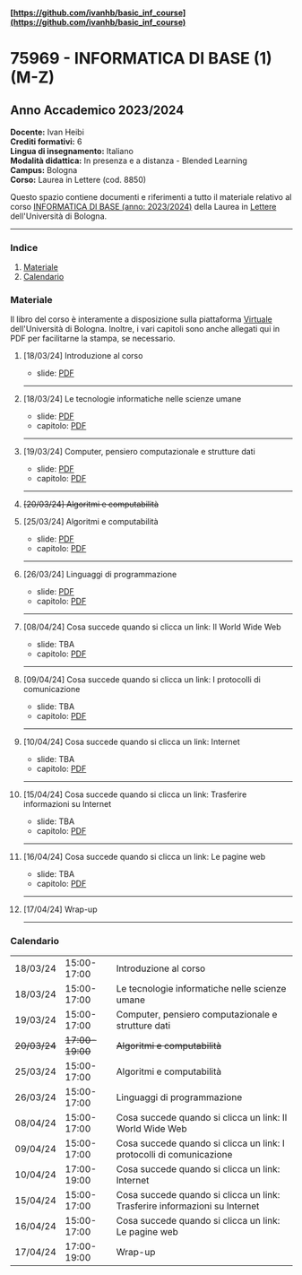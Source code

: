 #### [https://github.com/ivanhb/basic_inf_course](https://github.com/ivanhb/basic_inf_course)
# 75969 - INFORMATICA DI BASE (1) (M-Z)
## Anno Accademico 2023/2024

**Docente:** Ivan Heibi  
**Crediti formativi:** 6  
**Lingua di insegnamento:** Italiano  
**Modalità didattica:** In presenza e a distanza - Blended Learning  
**Campus:** Bologna  
**Corso:** Laurea in Lettere (cod. 8850)  

Questo spazio contiene documenti e riferimenti a tutto il materiale relativo al corso [INFORMATICA DI BASE (anno: 2023/2024)](https://www.unibo.it/it/studiare/dottorati-master-specializzazioni-e-altra-formazione/insegnamenti/insegnamento/2023/464222) della Laurea in [Lettere](https://corsi.unibo.it/laurea/lettere) dell'Università di Bologna.

---

### Indice

1. [Materiale](#materiale)
2. [Calendario](#calendario)

### Materiale

Il libro del corso è interamente a disposizione sulla piattaforma [Virtuale](https://virtuale.unibo.it) dell'Università di Bologna. Inoltre, i vari capitoli sono anche allegati qui in PDF per facilitarne la stampa, se necessario.

1. [18/03/24] Introduzione al corso
   * slide: [PDF](slides/00_introduzione.pdf)
   <hr />

2. [18/03/24] Le tecnologie informatiche nelle scienze umane
   * slide: [PDF](slides/01_hum_tech.pdf)
   * capitolo: [PDF](https://basic-inf.github.io/2023-2024/chapters/09.pdf)
    <hr />

3. [19/03/24] Computer, pensiero computazionale e strutture dati
   * slide: [PDF](slides/02_comp_intro.pdf)
   * capitolo: [PDF](https://basic-inf.github.io/2023-2024/chapters/01.pdf)
   <hr />

4. ~~\[20/03/24\] Algoritmi e computabilità~~

4. [25/03/24] Algoritmi e computabilità
   * slide: [PDF](slides/03_algorithms.pdf)
   * capitolo: [PDF](https://basic-inf.github.io/2023-2024/chapters/02.pdf)
   <hr />

5. [26/03/24] Linguaggi di programmazione
   * slide: [PDF](slides/04_prog_languages.pdf)
   * capitolo: [PDF](https://basic-inf.github.io/2023-2024/chapters/03.pdf)
   <hr />

6. [08/04/24] Cosa succede quando si clicca un link: Il World Wide Web
   * slide: TBA
   * capitolo: [PDF](https://basic-inf.github.io/2023-2024/chapters/04.pdf)
   <hr />

7. [09/04/24] Cosa succede quando si clicca un link: I protocolli di comunicazione
   * slide: TBA
   * capitolo: [PDF](https://basic-inf.github.io/2023-2024/chapters/05.pdf)
   <hr />

8. [10/04/24] Cosa succede quando si clicca un link: Internet
   * slide: TBA
   * capitolo: [PDF](https://basic-inf.github.io/2023-2024/chapters/06.pdf)
   <hr />

9. [15/04/24] Cosa succede quando si clicca un link: Trasferire informazioni su Internet
   * slide: TBA
   * capitolo: [PDF](https://basic-inf.github.io/2023-2024/chapters/07.pdf)
   <hr />

10. [16/04/24] Cosa succede quando si clicca un link: Le pagine web
    * slide: TBA
    * capitolo: [PDF](https://basic-inf.github.io/2023-2024/chapters/08.pdf)
    <hr />

11. [17/04/24] Wrap-up
    <hr />


### Calendario

<table>
  <tr><td>18/03/24</td><td>15:00-17:00</td><td>Introduzione al corso</td></tr>
  <tr><td>18/03/24</td><td>15:00-17:00</td><td>Le tecnologie informatiche nelle scienze umane</td></tr>
  <tr><td>19/03/24</td><td>15:00-17:00</td><td>Computer, pensiero computazionale e strutture dati</td></tr>
  <tr><td><del>20/03/24</del></td><td><del>17:00-19:00</del></td><td><del>Algoritmi e computabilità</del></td></tr>
  <tr><td>25/03/24</td><td>15:00-17:00</td><td>Algoritmi e computabilità</td></tr>
  <tr><td>26/03/24</td><td>15:00-17:00</td><td>Linguaggi di programmazione</td></tr>
  <tr><td>08/04/24</td><td>15:00-17:00</td><td>Cosa succede quando si clicca un link: Il World Wide Web</td></tr>
  <tr><td>09/04/24</td><td>15:00-17:00</td><td>Cosa succede quando si clicca un link: I protocolli di comunicazione</td></tr>
  <tr><td>10/04/24</td><td>17:00-19:00</td><td>Cosa succede quando si clicca un link: Internet</td></tr>
  <tr><td>15/04/24</td><td>15:00-17:00</td><td>Cosa succede quando si clicca un link: Trasferire informazioni su Internet</td></tr>
  <tr><td>16/04/24</td><td>15:00-17:00</td><td>Cosa succede quando si clicca un link: Le pagine web</td></tr>
  <tr><td>17/04/24</td><td>17:00-19:00</td><td>Wrap-up</td></tr>
</table>
